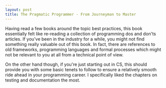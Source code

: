```yaml
---
layout: post
title: The Pragmatic Programmer - From Journeyman to Master
---
```


Having read a few books around the topic best practices, this book essentially felt like re-reading a collection of programming dos and don'ts articles. If you've been in the industry for a while, you might not find something really valuable out of this book. In fact, there are references to old frameworks, programming languages and formal processes which might not be relevant to you at all from a technical point of view. 

On the other hand though, if you're just starting out in CS, this should provide you with some basic tenets to follow to ensure a relatively smooth ride ahead in your programming career. I specifically liked the chapters on testing and documentation the most.
